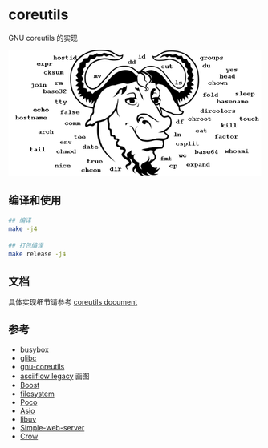 # coreutils

GNU coreutils 的实现

![GNU](https://raw.githubusercontent.com/learner-lu/picbed/master/GNU.png)

## 编译和使用

```bash
## 编译
make -j4

## 打包编译
make release -j4
```

## 文档

具体实现细节请参考 [coreutils document](https://luzhixing12345.github.io/coreutils)

## 参考

- [busybox](https://busybox.net/)
- [glibc](https://github.com/bminor/glibc)
- [gnu-coreutils](https://www.maizure.org/projects/decoded-gnu-coreutils/)
- [asciiflow legacy](https://asciiflow.com/legacy/) 画图
- [Boost](https://www.boost.org/)
- [filesystem](https://en.cppreference.com/w/cpp/filesystem)
- [Poco](https://github.com/pocoproject/poco)
- [Asio](https://think-async.com/Asio/)
- [libuv](https://github.com/libuv/libuv)
- [Simple-web-server](https://github.com/eidheim/Simple-Web-Server)
- [Crow](https://crowcpp.org/master/)